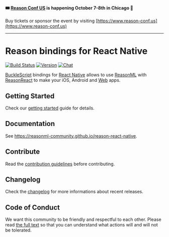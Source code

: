#### 🎟 [Reason Conf US](https://www.reason-conf.us) is happening October 7-8th in Chicago 🎉

Buy tickets or sponsor the event by visiting
[https://www.reason-conf.us](https://www.reason-conf.us)

---

# Reason bindings for React Native

[![Build Status](https://img.shields.io/circleci/project/github/reason-react-native/reason-react-native/master.svg)](https://circleci.com/gh/reason-react-native/reason-react-native)
[![Version](https://img.shields.io/npm/v/reason-react-native.svg)](https://www.npmjs.com/package/reason-react-native)
[![Chat](https://img.shields.io/discord/235176658175262720.svg?logo=discord&colorb=blue)](https://reasonml-community.github.io/reason-react-native/discord/)

[BuckleScript](https://bucklescript.github.io) bindings for
[React Native](https://github.com/facebook/react-native) allows to use
[ReasonML](https://reasonml.github.io) with
[ReasonReact](https://reasonml.github.io/reason-react/) to make your iOS,
Android and [Web](https://github.com/necolas/react-native-web) apps.

## Getting Started

Check our
[getting started](https://reasonml-community.github.io/reason-react-native/en/docs/)
guide for details.

## Documentation

See https://reasonml-community.github.io/reason-react-native.

## Contribute

Read the [contribution guidelines](./CONTRIBUTING.md) before contributing.

## Changelog

Check the [changelog](./CHANGELOG.md) for more informations about recent
releases.

## Code of Conduct

We want this community to be friendly and respectful to each other. Please read
[the full text](./CODE_OF_CONDUCT.md) so that you can understand what actions
will and will not be tolerated.
